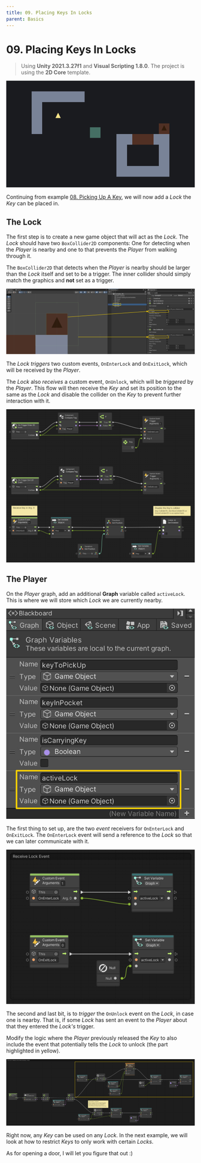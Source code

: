 ```yaml
---
title: 09. Placing Keys In Locks
parent: Basics
---
```


# 09. Placing Keys In Locks

> Using **Unity 2021.3.27f1** and **Visual Scripting 1.8.0**. The project is using the **2D Core** template.

![Demo](./demo.gif)

Continuing from example [08. Picking Up A Key](../08-picking-up-a-key/08-picking-up-a-key), we will now add a *Lock* the *Key* can be placed in.

## The Lock

The first step is to create a new game object that will act as the *Lock*. The *Lock* should have two `BoxCollider2D` components: One for detecting when the *Player* is nearby and one to that prevents the *Player* from walking through it.

The `BoxCollider2D` that detects when the *Player* is nearby should be larger than the *Lock* itself and set to be a trigger. The inner collider should simply match the graphics and **not** set as a trigger.

![Lock Colliders](./lock-colliders.jpg)

The *Lock* *triggers* two custom events, `OnEnterLock` and `OnExitLock`, which will be received by the *Player*.

The *Lock* also *receives* a custom event, `OnUnlock`, which will be *triggered* by the *Player*. This flow will then receive the *Key* and set its position to the same as the *Lock* and disable the collider on the *Key* to prevent further interaction with it.

[![Lock Graph](./lock-graph.png)](./lock-graph.png)

## The Player

On the *Player* graph, add an additional **Graph** variable called `activeLock`. This is where we will store which *Lock* we are currently nearby.

![Player Variables](./player-variables.jpg)

The first thing to set up, are the two *event* receivers for `OnEnterLock` and `OnExitLock`. The `OnEnterLock` event will send a reference to the *Lock* so that we can later communicate with it.

[![Player Graph 1](./player-graph-1.jpg)](./player-graph-1.jpg)

The second and last bit, is to *trigger* the `OnUnlock` event on the *Lock*, in case one is nearby. That is, if some *Lock* has sent an event to the *Player* about that they entered the *Lock's* trigger.

Modify the logic where the *Player* previously released the *Key* to also include the event that potentially tells the *Lock* to unlock (the part highlighted in yellow).

[![Player Graph 2](./player-graph-2.jpg)](./player-graph-2.jpg)

Right now, any *Key* can be used on any *Lock*. In the next example, we will look at how to restrict *Keys* to only work with certain *Locks*.

As for opening a door, I will let you figure that out :)